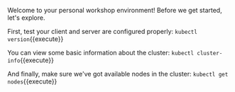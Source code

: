 Welcome to your personal workshop environment! Before we get started, let's explore.

First, test your client and server are configured properly: 
`kubectl version`{{execute}}

You can view some basic information about the cluster: 
`kubectl cluster-info`{{execute}}

And finally, make sure we've got available nodes in the cluster: 
`kubectl get nodes`{{execute}}
